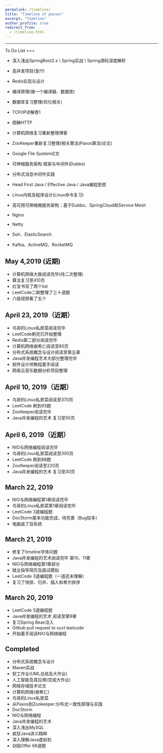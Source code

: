 ```yaml
---
permalink: /timeline/
title: "Timeline of passer"
excerpt: "Timeline"
author_profile: true
redirect_from:
  - /timeline.html
---
```

<hr/>
To Do List
===

* 深入浅出SpringBoot2.x \ Spring实战 \ Spring源码深度解析
* 高并发项目(急!!!)
* Redis实现与设计
* 编译原理(做一个编译器、数据库)
* 数据库复习整理(优化相关)
* TCP/IP详解卷1
* 图解HTTP
* 计算机网络复习重新整理博客
* ZooKeeper重新复习整理(相关算法(Paxos算法)论文)
* Google File System论文
* 可伸缩服务架构 框架与中间件(Dubbo)
* 分布式消息中间件实践

* Head First Java / Effective Java / Java编程思想
* Linux内核及程序设计(Linux命令复习)
* 高可用可伸缩微服务架构：基于Dubbo、SpringCloud和Service Mesh

* Nginx
* Netty
* Solr、ElasticSearch
* Kafka、ActiveMQ、RocketMQ


May 4,2019 (近期)
---
- 计算机网络大致阅读完毕(待二次整理)
- 算法复习至410页
- 红宝书背了两个list
- LeetCode二刷整理了三十道题
- 六级视频看了五个

April 23, 2019（近期）
---
- 鸟哥的Linux私房菜阅读完毕
- LeetCode刷完已开始整理
- Redis第二部分阅读完毕
- 计算机网络谢希仁阅读至80页
- 分布式系统概念与设计阅读至第五章
- Java并发编程艺术大部分整理完毕
- 软件设计师教程着手阅读
- 网易云音乐数据分析项目整理

April 10, 2019（近期）
---
- 鸟哥的Linux私房菜阅读至370页
- LeetCode 刷到93题
- ZooKeeper阅读完毕
- Java并发编程的艺术 复习至50页

April 6, 2019（近期）
---
- NIO与网络编程阅读完毕
- 鸟哥的Linux私房菜阅读至300页
- LeetCode 刷到88题
- ZooKeeper阅读至220页
- Java并发编程的艺术 复习至30页

March 22, 2019
---
- NIO与网络编程第1章阅读完毕
- 鸟哥的Linux私房菜第1章阅读完毕
- LeetCode 3道编程题
- DocStorm基本功能完成，待完善（Bug较多）
- 电脑装了双系统

March 21, 2019
---
- 修复了timeline字体问题
- Java并发编程的艺术阅读完毕 第10、11章
- NIO与网络编程第1章部分
- 就业指导简历及面试模拟
- LeetCode 3道编程题（一道还未理解）
- 复习了快排、归并、插入和希尔排序

March 20, 2019
---
- LeetCode 5道编程题
- Java并发编程的艺术 阅读至第9章
- 复习Spring Bean注入
- Github pull request to xuct leetcode
- 开始着手阅读NIO与网络编程

Completed
---
- 分布式系统概念与设计
- Maven实战
- 软工作业(UML总结及大作业)
- 人工智能及其应用(完成大作业)
- 网络存储技术论文
- 计算机网络(谢希仁)
- 鸟哥的Linux私房菜
- 从Paxos到Zookeeper:分布式一致性原理与实践
- DocStorm
- NIO与网络编程
- Java并发编程的艺术
- 深入浅出MySQL
- 疯狂Java讲义精粹
- 深入理解Java虚拟机
- 剑指Offer 66道题
